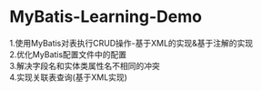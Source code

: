 # MyBatis-Learning-Demo
1.使用MyBatis对表执行CRUD操作-基于XML的实现&基于注解的实现  
2.优化MyBatis配置文件中的配置  
3.解决字段名和实体类属性名不相同的冲突  
4.实现关联表查询(基于XML实现)
